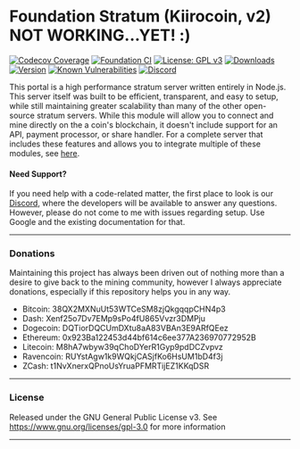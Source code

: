 # Foundation Stratum (Kiirocoin, v2) NOT WORKING...YET! :)

[![Codecov Coverage](https://img.shields.io/codecov/c/github/blinkhash/foundation-v2-firocoin.svg?style=flat-square)](https://codecov.io/gh/blinkhash/foundation-v2-firocoin/)
[![Foundation CI](https://github.com/blinkhash/foundation-v2-firocoin/actions/workflows/build.yml/badge.svg?branch=master)](https://github.com/blinkhash/foundation-v2-firocoin/actions/workflows/build.yml)
[![License: GPL v3](https://img.shields.io/badge/License-GPLv3-blue.svg)](https://www.gnu.org/licenses/gpl-3.0)
[![Downloads](https://img.shields.io/npm/dm/foundation-v2-firocoin.svg)](https://www.npmjs.com/package/foundation-v2-firocoin)
[![Version](https://img.shields.io/npm/v/foundation-v2-firocoin.svg)](https://www.npmjs.com/package/foundation-v2-firocoin)
[![Known Vulnerabilities](https://snyk.io/test/npm/foundation-v2-firocoin/badge.svg)](https://snyk.io/test/npm/foundation-v2-firocoin)
[![Discord](https://img.shields.io/discord/738590795384356904)](https://discord.gg/rNjez6VgNF)

This portal is a high performance stratum server written entirely in Node.js. This server itself was built to be efficient, transparent, and easy to setup, while still maintaining greater scalability than many of the other open-source stratum servers. While this module will allow you to connect and mine directly on the a coin's blockchain, it doesn't include support for an API, payment processor, or share handler. For a complete server that includes these features and allows you to integrate multiple of these modules, see [here](https://github.com/blinkhash/foundation-v2-server).

#### Need Support?

If you need help with a code-related matter, the first place to look is our [Discord](https://discord.gg/rNjez6VgNF), where the developers will be available to answer any questions. However, please do not come to me with issues regarding setup. Use Google and the existing documentation for that.

---

### Donations

Maintaining this project has always been driven out of nothing more than a desire to give back to the mining community, however I always appreciate donations, especially if this repository helps you in any way.

- Bitcoin: 38QX2MXNuUt53WTCeSM8zjQkgqqpCHN4p3
- Dash: Xenf25o7Dv7EMp9sPo4fU865Vvzr3DMPju
- Dogecoin: DQTiorDQCUmDXtu8aA83VBAn3E9ARfQEez
- Ethereum: 0x923Ba122453d44bf614c6ee377A236970772952B
- Litecoin: M8hA7wbyw39qChoDYerR1Gyp9pdDCZvpvz
- Ravencoin: RUYstAgw1k9WQkjCASjfKo6HsUM1bD4f3j
- ZCash: t1NvXnerxQPnoUsYruaPFMRTijEZ1KKqDSR

---

### License

Released under the GNU General Public License v3. See https://www.gnu.org/licenses/gpl-3.0 for more information

---
